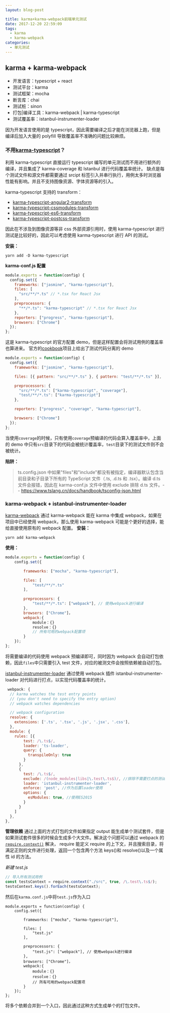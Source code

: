 ```yaml
---
layout: blog-post

title: karma+karma-webpack前端单元测试
date: 2017-12-20 22:59:09
tags:
  - karma
  - karma-webpack
categories:
  - 单元测试
---
```


## karma + karma-webpack

- 开发语言：typescript + react
- 测试平台：karma
- 测试框架：mocha
- 断言库：chai
- 测试桩：sinon
- 打包|编译工具：karma-webpack | karma-typescript
- 测试覆盖率：istanbul-instrumenter-loader

因为开发语言使用的是 typescript，因此需要编译之后才能在浏览器上跑，但是编译后加入大量的 polyfill 导致覆盖率不准确的问题比较麻烦。

### 不用[karma-typescript](https://github.com/monounity/karma-typescript)？

利用 karma-typescript 直接运行 typescript 编写的单元测试而不用进行额外的编译，并且集成了 karma-coverage 和 Istanbul 进行代码覆盖率统计。
缺点是每个测试文件和源文件都需要通过 srcipt 标签引入并串行执行，用例太多时浏览器性能有影响。并且不支持图像资源、字体资源等的引入。

karma-typescript 支持的 transform：

- [karma-typescript-angular2-transform](https://github.com/monounity/karma-typescript-angular2-transform)
- [karma-typescript-cssmodules-transform](https://github.com/monounity/karma-typescript-cssmodules-transform)
- [karma-typescript-es6-transform](https://github.com/monounity/karma-typescript-es6-transform)
- [karma-typescript-postcss-transform](https://github.com/monounity/karma-typescript-postcss-transform)

因此在不涉及到图像资源等非 css 外部资源引用时，使用 karma-typescript 进行测试是比较好的，因此可以考虑使用 karma-typescript 进行 API 的测试。

**安装：**

```
yarn add -D karma-typescript
```

**karma-conf.js 配置**

```javascript
module.exports = function(config) {
  config.set({
    frameworks: ["jasmine", "karma-typescript"],
    files: [
      "src/**/*.ts" // *.tsx for React Jsx
    ],
    preprocessors: {
      "**/*.ts": "karma-typescript" // *.tsx for React Jsx
    },
    reporters: ["progress", "karma-typescript"],
    browsers: ["Chrome"]
  });
};
```

这是 karma-typescript 的官方配置 demo，但是这样配置会将测试用例的覆盖率也算进来。
官方的[cookbook](https://github.com/monounity/karma-typescript/blob/master/cookbook.md)项目上给出了测试代码分离的 demo

```javascript
module.exports = function(config) {
  config.set({
    frameworks: ["jasmine", "karma-typescript"],

    files: [{ pattern: "src/**/*.ts" }, { pattern: "test/**/*.ts" }],

    preprocessors: {
      "src/**/*.ts": ["karma-typescript", "coverage"],
      "test/**/*.ts": ["karma-typescript"]
    },

    reporters: ["progress", "coverage", "karma-typescript"],

    browsers: ["Chrome"]
  });
};
```

当使用`coverage`的时候，只有使用`coverage`预编译的代码会算入覆盖率中，上面的 demo 中只有`src`目录下的代码会被统计覆盖率，`test`目录下的测试文件则不会被统计。

**陷阱：**

> ts.config.json 中如果"files"和"include"都没有被指定，编译器默认包含当前目录和子目录下所有的 TypeScript 文件（.ts, .d.ts 和 .tsx）。编译 d.ts 文件会报错，因此在 karma-conf.js 文件中使用 exclude 排除 d.ts 文件。-- https://www.tslang.cn/docs/handbook/tsconfig-json.html

### karma-webpack + istanbul-instrumenter-loader

[karma-webpack](https://github.com/webpack-contrib/karma-webpack#karma-webpack)
通过 karma-webpack 能在 karma 中集成 webpack，如果在项目中已经使用 webpack，那么使用 karma-webpack 可能是个更好的选择，能给直接使用原有的 webpack 配置。
**安装：**

```
yarn add karma-webpack
```

**使用：**

```javascript
module.exports = function(config) {
    config.set({

        frameworks: ["mocha", "karma-typescript"],

        files: [
            "test/**/*.ts"
        ],

        preprocessors: {
            "test/**/*.ts": ["webpack"], // 使用webpack进行编译
        },
        browsers: ["Chrome"]，
        webpack:{
            module：{}
            resolve：{}
            // 所有可用的webpack配置项
        }
    });
};
```

将需要编译的代码使用 webpack 预编译即可，同时因为 webpack 会自动打包依赖，因此`files`中只需要引入 test 文件，对应的被测文件会按照依赖被自动打包。

[istanbul-instrumenter-loader](https://github.com/webpack-contrib/istanbul-instrumenter-loader)
通过使用 webpack 插件 istanbul-instrumenter-loader 对代码进行打点，以实现代码覆盖率的统计。

```javascript
 webpack: {
  // karma watches the test entry points
  // (you don't need to specify the entry option)
  // webpack watches dependencies

  // webpack configuration
  resolve: {
    extensions: ['.ts', '.tsx', '.js', '.jsx', '.css'],
  },
  module: {
    rules: [{
        test: /\.ts$/,
        loader: 'ts-loader',
        query: {
          transpileOnly: true
        }
      },
      {
        test: /\.ts$/,
        exclude: /(node_modules|libs|\.test\.ts$)/, //排除不需要打点的测试代码和库
        loader: 'istanbul-instrumenter-loader',
        enforce: 'post', //作为后置loader使用
        options: {
          esModules: true, //使用ES2015
        }
      }
    ]
  },
},
```

**管理依赖**
通过上面的方式打包的文件如果指定 output 能生成单个测试套件，但是如果测试套件很多的时候会生成多个大文件。解决这个问题可以通过 webpack 的[`require.context()`](https://doc.webpack-china.org/guides/dependency-management/#require-context) 解决，
require 能定义 require 的上下文，并且搜索目录，将满足正则的文件进行处理，返回一个包含两个方法 keys()和 resolve()以及一个属性 id 的方法。

_新建 test.js_

```javascript
// 导入所有测试用例
const testsContext = require.context("./src", true, /\.test\.ts$/);
testsContext.keys().forEach(testsContext);
```

然后在`karma.conf.js`中将`test.js`作为入口

```
module.exports = function(config) {
    config.set({

        frameworks: ["mocha", "karma-typescript"],

        files: [
            "test.js"
        ],

        preprocessors: {
            "test.js": ["webpack"], // 使用webpack进行编译
        },
        browsers: ["Chrome"]，
        webpack:{
            module：{}
            resolve：{}
            // 所有可用的webpack配置项
        }
    });
};
```

将多个依赖合并到一个入口，因此通过这种方式生成单个的打包文件。

